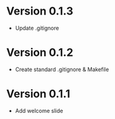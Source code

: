# Version 0.1.3
  * Update .gitignore

# Version 0.1.2
  * Create standard .gitignore & Makefile

# Version 0.1.1
  * Add welcome slide